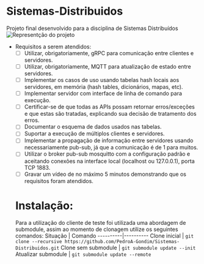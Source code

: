 # Sistemas-Distribuidos
Projeto final desenvolvido para a disciplina de Sistemas Distribuídos
![Representção do projeto](https://paulo-coelho.github.io/ds_notes/drawings/projeto.drawio-0.svg)

- Requisitos a serem atendidos:
  - [ ] Utilizar, obrigatoriamente, gRPC para comunicação entre clientes e servidores.  
  - [ ] Utilizar, obrigatoriamente, MQTT para atualização de estado entre servidores.  
  - [ ] Implementar os casos de uso usando tabelas hash locais aos servidores, em memória (hash tables, dicionários, mapas, etc).  
  - [ ] Implementar servidor com interface de linha de comando para execução.  
  - [ ] Certificar-se de que todas as APIs possam retornar erros/exceções e que estas são tratadas, explicando sua decisão de tratamento dos erros.  
  - [ ] Documentar o esquema de dados usados nas tabelas.  
  - [ ] Suportar a execução de múltiplos clientes e servidores.  
  - [ ] Implementar a propagação de informação entre servidores usando necessariamente pub-sub, já que a comunicação é de 1 para muitos.  
  - [ ] Utilizar o broker pub-sub mosquitto com a configuração padrão e aceitando conexões na interface local (localhost ou 127.0.0.1), porta TCP 1883.  
  - [ ] Gravar um vídeo de no máximo 5 minutos demonstrando que os requisitos foram atendidos.
 
  # Instalação:
  Para a utilização do cliente de teste foi utilizada uma abordagem de submodule, assim ao momento de clonagem utilize os seguintes comandos:
  Situação	| Comando
  ----------|----------
  Clone inicial |	`git clone --recursive https://github.com/PedroA-Gondim/Sistemas-Distribuidos.git`
  Clone sem submodule |	`git submodule update --init`
  Atualizar submodule	| `git submodule update --remote`

